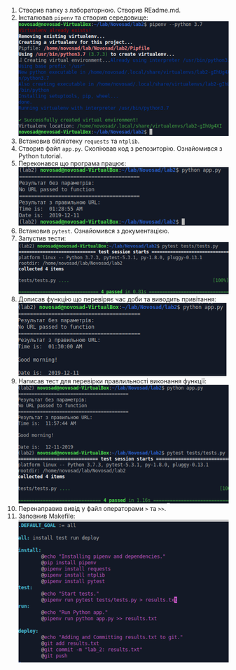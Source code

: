 1. Створив папку з лабораторною. Створив REadme.md.
2. Інсталював `pipenv` та створив середовище:
![](img/env.png)
3. Встановив бібліотеку `requests` та `ntplib`.
4. Створив файл `app.py`. Скопіював код з репозиторію. Ознайомився з Python tutorial.
5. Переконався що програма працює:
![](img/pwork.png)
6. Встановив `pytest`. Ознайомився з документацією.
7. Запустив тести:
![](img/tests.png)
8. Дописав функцію що перевіряє час доби та виводить привітання:
![](img/hello.png)
9. Написав тест для перевірки правлильності виконання функції:
![](img/test-check.png)
10. Перенаправив вивід у файл операторами `>` та `>>`.
12. Заповнив Makefile:
![](img/makefile.png)